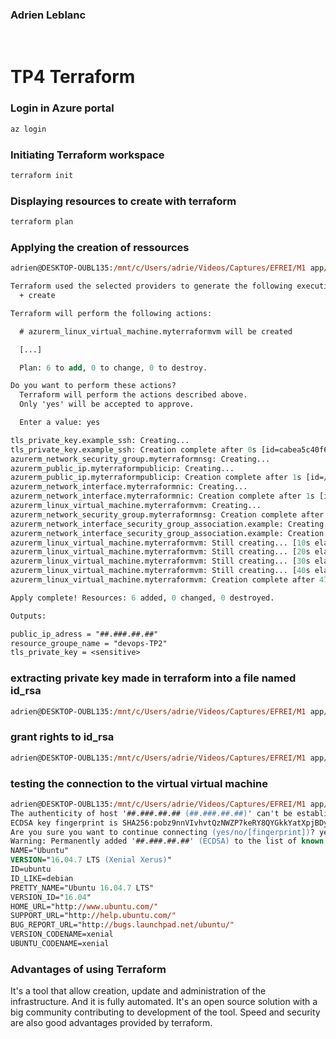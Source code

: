 ### Adrien Leblanc
<br>

# TP4 Terraform

### Login in Azure portal
```ps
az login
```
### Initiating Terraform workspace
```ps
terraform init
```

### Displaying resources to create with terraform
```ps
terraform plan
```
### Applying the creation of ressources
```ps
adrien@DESKTOP-OUBL135:/mnt/c/Users/adrie/Videos/Captures/EFREI/M1 app/Devops/TP Terraform$ terraform apply

Terraform used the selected providers to generate the following execution plan. Resource actions are indicated with the following symbols:
  + create

Terraform will perform the following actions:

  # azurerm_linux_virtual_machine.myterraformvm will be created

  [...]

  Plan: 6 to add, 0 to change, 0 to destroy.

Do you want to perform these actions?
  Terraform will perform the actions described above.
  Only 'yes' will be accepted to approve.

  Enter a value: yes

tls_private_key.example_ssh: Creating...
tls_private_key.example_ssh: Creation complete after 0s [id=cabea5c40f6fbf519706a833ae8818b5be1340ba]
azurerm_network_security_group.myterraformnsg: Creating...
azurerm_public_ip.myterraformpublicip: Creating...
azurerm_public_ip.myterraformpublicip: Creation complete after 1s [id=/subscriptions/765266c6-9a23-4638-af32-dd1e32613047/resourceGroups/devops-TP2/providers/Microsoft.Network/publicIPAddresses/myPublicIP-20200813]
azurerm_network_interface.myterraformnic: Creating...
azurerm_network_interface.myterraformnic: Creation complete after 1s [id=/subscriptions/765266c6-9a23-4638-af32-dd1e32613047/resourceGroups/devops-TP2/providers/Microsoft.Network/networkInterfaces/myNIC]
azurerm_linux_virtual_machine.myterraformvm: Creating...
azurerm_network_security_group.myterraformnsg: Creation complete after 3s [id=/subscriptions/765266c6-9a23-4638-af32-dd1e32613047/resourceGroups/devops-TP2/providers/Microsoft.Network/networkSecurityGroups/myNetworkSecurityGroup-20200813]
azurerm_network_interface_security_group_association.example: Creating...
azurerm_network_interface_security_group_association.example: Creation complete after 1s [id=/subscriptions/765266c6-9a23-4638-af32-dd1e32613047/resourceGroups/devops-TP2/providers/Microsoft.Network/networkInterfaces/myNIC|/subscriptions/765266c6-9a23-4638-af32-dd1e32613047/resourceGroups/devops-TP2/providers/Microsoft.Network/networkSecurityGroups/myNetworkSecurityGroup-20200813]
azurerm_linux_virtual_machine.myterraformvm: Still creating... [10s elapsed]
azurerm_linux_virtual_machine.myterraformvm: Still creating... [20s elapsed]
azurerm_linux_virtual_machine.myterraformvm: Still creating... [30s elapsed]
azurerm_linux_virtual_machine.myterraformvm: Still creating... [40s elapsed]
azurerm_linux_virtual_machine.myterraformvm: Creation complete after 47s [id=/subscriptions/765266c6-9a23-4638-af32-dd1e32613047/resourceGroups/devops-TP2/providers/Microsoft.Compute/virtualMachines/devops-20200813]

Apply complete! Resources: 6 added, 0 changed, 0 destroyed.

Outputs:

public_ip_adress = "##.###.##.##"
resource_groupe_name = "devops-TP2"
tls_private_key = <sensitive>
```
### extracting private key made in terraform into a file named id_rsa
```ps
adrien@DESKTOP-OUBL135:/mnt/c/Users/adrie/Videos/Captures/EFREI/M1 app/Devops/TP Terraform$ terraform output -raw tls_private_key > id_rsa
```
### grant rights to id_rsa
```ps
adrien@DESKTOP-OUBL135:/mnt/c/Users/adrie/Videos/Captures/EFREI/M1 app/Devops/TP Terraform$ sudo chmod 600 id_rsa
```

### testing the connection to the virtual virtual machine
```ps
adrien@DESKTOP-OUBL135:/mnt/c/Users/adrie/Videos/Captures/EFREI/M1 app/Devops/TP Terraform$ sudo ssh -i id_rsa devops@##.###.##.## cat /etc/os-release
The authenticity of host '##.###.##.## (##.###.##.##)' can't be established.
ECDSA key fingerprint is SHA256:pobz9nnVIvhvtQzNWZP7keRY8QYGkkYatXpjBDy2JJY.
Are you sure you want to continue connecting (yes/no/[fingerprint])? yes
Warning: Permanently added '##.###.##.##' (ECDSA) to the list of known hosts.
NAME="Ubuntu"
VERSION="16.04.7 LTS (Xenial Xerus)"
ID=ubuntu
ID_LIKE=debian
PRETTY_NAME="Ubuntu 16.04.7 LTS"
VERSION_ID="16.04"
HOME_URL="http://www.ubuntu.com/"
SUPPORT_URL="http://help.ubuntu.com/"
BUG_REPORT_URL="http://bugs.launchpad.net/ubuntu/"
VERSION_CODENAME=xenial
UBUNTU_CODENAME=xenial
```

### Advantages of using Terraform

It's a tool that allow creation, update and administration of the infrastructure. And it is fully automated.
It's an open source solution with a big community contributing to development of the tool.
Speed and security are also good advantages provided by terraform.
